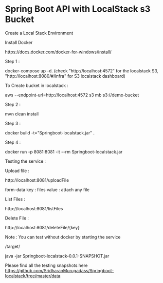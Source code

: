 # Spring Boot API with LocalStack s3 Bucket



Create a Local Stack Environment

Install Docker 

https://docs.docker.com/docker-for-windows/install/

Step 1 :

docker-compose up -d.   (check "http://localhost:4572" for the localstack S3, "http://localhost:8080/#/infra" for S3 localstack dashboard)

To Create bucket in localstack :

aws --endpoint-url=http://localhost:4572 s3 mb s3://demo-bucket

Step 2 :

mvn clean install

Step 3 :

docker build -t="Springboot-localstack.jar" .

Step 4 :

docker run -p 8081:8081 -it --rm Springboot-localstack.jar

Testing the service :

Upload file :

http://localhost:8081/uploadFile

form-data
 key : files
 value : attach any file
 
List Files :

http://localhost:8081/listFiles

Delete File :

http://localhost:8081/deleteFile/{key}


Note : You can test without docker by starting the service 

/target/

java -jar Springboot-localstack-0.0.1-SNAPSHOT.jar


Please find all the testing snapshots here 
https://github.com/SridharanMurugadass/Springboot-localstack/tree/master/data





 
 





